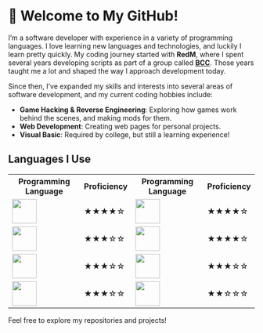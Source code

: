 # 👋 Welcome to My GitHub!

I’m a software developer with experience in a variety of programming languages. I love learning new languages and technologies, and luckily I learn pretty quickly. My coding journey started with **RedM**, where I spent several years developing scripts as part of a group called **[BCC](https://github.com/BryceCanyonCounty)**. Those years taught me a lot and shaped the way I approach development today.

Since then, I’ve expanded my skills and interests into several areas of software development, and my current coding hobbies include:

- **Game Hacking & Reverse Engineering**: Exploring how games work behind the scenes, and making mods for them.
- **Web Development**: Creating web pages for personal projects.
- **Visual Basic**: Required by college, but still a learning experience!

## Languages I Use
<table>
  <tr>
    <th>Programming Language</th>
    <th>Proficiency</th>
    <th>Programming Language</th>
    <th>Proficiency</th>
  </tr>
  <tr>
    <td><img src="https://upload.wikimedia.org/wikipedia/commons/c/cf/Lua-Logo.svg" width="50" height="50"></td>
    <td>★★★★☆</td>
    <td><img src="https://upload.wikimedia.org/wikipedia/commons/c/c3/Python-logo-notext.svg" width="50" height="50"></td>
    <td>★★★★☆</td>
  </tr>
  <tr>
    <td><img src="https://upload.wikimedia.org/wikipedia/commons/1/18/ISO_C%2B%2B_Logo.svg" width="50" height="50"></td>
    <td>★★★☆☆</td>
    <td><img src="https://upload.wikimedia.org/wikipedia/commons/6/61/HTML5_logo_and_wordmark.svg" width="50" height="50"></td>
    <td>★★★★☆</td>
  </tr>
  <tr>
    <td><img src="https://upload.wikimedia.org/wikipedia/commons/6/6a/JavaScript-logo.png" width="50" height="50"></td>
    <td>★★★☆☆</td>
    <td><img src="https://upload.wikimedia.org/wikipedia/commons/d/d5/CSS3_logo_and_wordmark.svg" width="50" height="50"></td>
    <td>★★★☆☆</td>
  </tr>
  <tr>
    <td><img src="https://upload.wikimedia.org/wikipedia/commons/8/87/Sql_data_base_with_logo.png" width="50" height="50"></td>
    <td>★★★☆☆</td>
    <td><img src="https://upload.wikimedia.org/wikipedia/commons/4/40/VB.NET_Logo.svg" width="50" height="50"></td>
    <td>★★☆☆☆</td>
  </tr>
</table>



Feel free to explore my repositories and projects!
